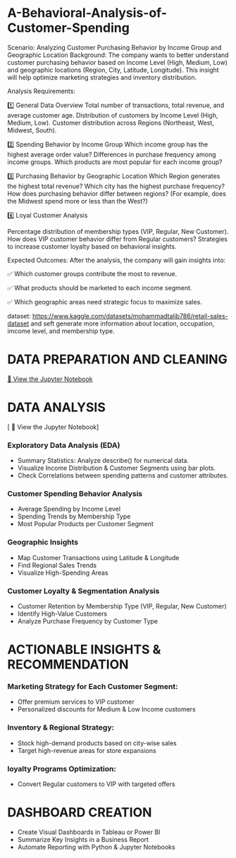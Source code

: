 # A-Behavioral-Analysis-of-Customer-Spending
Scenario: Analyzing Customer Purchasing Behavior by Income Group and Geographic Location
Background:
The company wants to better understand customer purchasing behavior based on Income Level (High, Medium, Low) and geographic locations (Region, City, Latitude, Longitude). This insight will help optimize marketing strategies and inventory distribution.

Analysis Requirements:

1️⃣ General Data Overview
Total number of transactions, total revenue, and average customer age.
Distribution of customers by Income Level (High, Medium, Low).
Customer distribution across Regions (Northeast, West, Midwest, South).

2️⃣ Spending Behavior by Income Group
Which income group has the highest average order value?
Differences in purchase frequency among income groups.
Which products are most popular for each income group?

3️⃣ Purchasing Behavior by Geographic Location
Which Region generates the highest total revenue?
Which city has the highest purchase frequency?
How does purchasing behavior differ between regions? (For example, does the Midwest spend more or less than the West?)

4️⃣ Loyal Customer Analysis

Percentage distribution of membership types (VIP, Regular, New Customer).
How does VIP customer behavior differ from Regular customers?
Strategies to increase customer loyalty based on behavioral insights.

Expected Outcomes:
After the analysis, the company will gain insights into:

✅ Which customer groups contribute the most to revenue.

✅ What products should be marketed to each income segment.

✅ Which geographic areas need strategic focus to maximize sales.

dataset: https://www.kaggle.com/datasets/mohammadtalib786/retail-sales-dataset and seft generate more information about location, occupation, imcome level, and membership type.

# DATA PREPARATION AND CLEANING

[📒 View the Jupyter Notebook](https://github.com/la2n2h/A-Behavioral-Analysis-of-Customer-Spending/blob/main/Data%20Preparation%20%26%20Cleaning.ipynb)

# DATA ANALYSIS
[ 📒 View the Jupyter Notebook]

### Exploratory Data Analysis (EDA)
-  Summary Statistics: Analyze describe() for numerical data.
-  Visualize Income Distribution & Customer Segments using bar plots.
-  Check Correlations between spending patterns and customer attributes.
  
### Customer Spending Behavior Analysis
-  Average Spending by Income Level
-  Spending Trends by Membership Type
-  Most Popular Products per Customer Segment

### Geographic Insights
- Map Customer Transactions using Latitude & Longitude
- Find Regional Sales Trends
- Visualize High-Spending Areas

### Customer Loyalty & Segmentation Analysis
-  Customer Retention by Membership Type (VIP, Regular, New Customer)
-  Identify High-Value Customers
-  Analyze Purchase Frequency by Customer Type

# ACTIONABLE INSIGHTS & RECOMMENDATION
### Marketing Strategy for Each Customer Segment:
-  Offer premium services to VIP customer
-  Personalized discounts for Medium & Low Income customers
### Inventory & Regional Strategy:
-  Stock high-demand products based on city-wise sales
-  Target high-revenue areas for store expansions
### loyalty Programs Optimization:
-  Convert Regular customers to VIP with targeted offers

# DASHBOARD CREATION
-  Create Visual Dashboards in Tableau or Power BI
-  Summarize Key Insights in a Business Report
-  Automate Reporting with Python & Jupyter Notebooks

